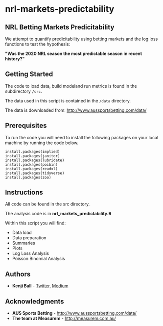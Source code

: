 # nrl-markets-predictability

## NRL Betting Markets Predicitability

We attempt to quantify predicitability using betting markets and the log loss functions to test the hypothesis:

**"Was the 2020 NRL season the most predictable season in recent history?"**

## Getting Started

The code to load data, build modeland run metrics is found in the subdirectory `/src`.

The data used in this script is contained in the `/data` directory.

The data is downloaded from: http://www.aussportsbetting.com/data/ 

## Prerequisites

To run the code you will need to install the following packages on your local machine by running the code below.

```
install.packages(implied)
install.packages(janitor)
install.packages(lubridate)
install.packages(poibin)
install.packages(readxl)
install.packages(tidyverse)
install.packages(zoo)
```

## Instructions
All code can be found in the src directory.

The analysis code is in **nrl_markets_predictability.R**

Within this script you will find:

* Data load
* Data preparation
* Summaries
* Plots
* Log Loss Analysis
* Poisson Binomial Analysis

## Authors

* **Kenji Ball** - [Twitter](https://twitter.com/home), [Medium](https://medium.com/@kenji.ball)

## Acknowledgments
* **AUS Sports Betting** - http://www.aussportsbetting.com/data/ 
* **The team at Measurem** - http://measurem.com.au/
